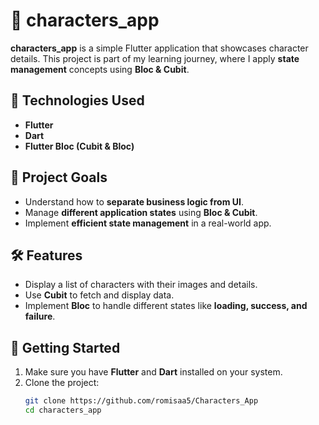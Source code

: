 # 📌 characters_app

**characters_app** is a simple Flutter application that showcases character details. This project is part of my learning journey, where I apply **state management** concepts using **Bloc & Cubit**.

## 🚀 Technologies Used
- **Flutter**
- **Dart**
- **Flutter Bloc (Cubit & Bloc)**

## 🎯 Project Goals
- Understand how to **separate business logic from UI**.
- Manage **different application states** using **Bloc & Cubit**.
- Implement **efficient state management** in a real-world app.

## 🛠 Features
- Display a list of characters with their images and details.
- Use **Cubit** to fetch and display data.
- Implement **Bloc** to handle different states like **loading, success, and failure**.


## 📌 Getting Started
1. Make sure you have **Flutter** and **Dart** installed on your system.
2. Clone the project:
   ```bash
   git clone https://github.com/romisaa5/Characters_App
   cd characters_app
